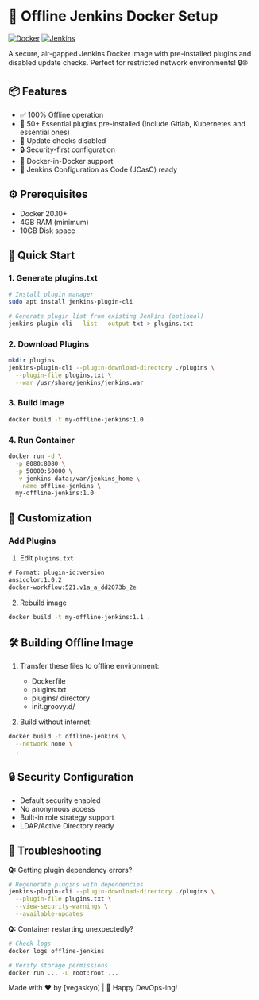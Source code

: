 # 🚀 Offline Jenkins Docker Setup 

[![Docker](https://img.shields.io/badge/Docker-2CA5E0?style=flat&logo=docker&logoColor=white)](https://www.docker.com)
[![Jenkins](https://img.shields.io/badge/Jenkins-D24939?style=flat&logo=Jenkins&logoColor=white)](https://www.jenkins.io)

A secure, air-gapped Jenkins Docker image with pre-installed plugins and disabled update checks. Perfect for restricted network environments! 🔒🌐

## 📦 Features
- ✅ 100% Offline operation
- 🔌 50+ Essential plugins pre-installed (Include Gitlab, Kubernetes and essential ones)
- 🛑 Update checks disabled
- 🔒 Security-first configuration
- 🐳 Docker-in-Docker support
- 📜 Jenkins Configuration as Code (JCasC) ready

## ⚙️ Prerequisites
- Docker 20.10+
- 4GB RAM (minimum)
- 10GB Disk space

## 🚦 Quick Start

### 1. Generate plugins.txt
```bash
# Install plugin manager
sudo apt install jenkins-plugin-cli

# Generate plugin list from existing Jenkins (optional)
jenkins-plugin-cli --list --output txt > plugins.txt
```

### 2. Download Plugins
```bash
mkdir plugins
jenkins-plugin-cli --plugin-download-directory ./plugins \
  --plugin-file plugins.txt \
  --war /usr/share/jenkins/jenkins.war
```

### 3. Build Image
```bash
docker build -t my-offline-jenkins:1.0 .
```

### 4. Run Container
```bash
docker run -d \
  -p 8080:8080 \
  -p 50000:50000 \
  -v jenkins-data:/var/jenkins_home \
  --name offline-jenkins \
  my-offline-jenkins:1.0
```

## 🔧 Customization

### Add Plugins
1. Edit `plugins.txt`
```txt
# Format: plugin-id:version
ansicolor:1.0.2
docker-workflow:521.v1a_a_dd2073b_2e
```

2. Rebuild image
```bash
docker build -t my-offline-jenkins:1.1 .
```

## 🛠️ Building Offline Image
1. Transfer these files to offline environment:
   - Dockerfile
   - plugins.txt
   - plugins/ directory
   - init.groovy.d/

2. Build without internet:
```bash
docker build -t offline-jenkins \
  --network none \
  .
```

## 🔒 Security Configuration
- Default security enabled
- No anonymous access
- Built-in role strategy support
- LDAP/Active Directory ready

## 🚨 Troubleshooting
**Q:** Getting plugin dependency errors?
```bash
# Regenerate plugins with dependencies
jenkins-plugin-cli --plugin-download-directory ./plugins \
  --plugin-file plugins.txt \
  --view-security-warnings \
  --available-updates
```

**Q:** Container restarting unexpectedly?
```bash
# Check logs
docker logs offline-jenkins

# Verify storage permissions
docker run ... -u root:root ...
```


Made with ❤️ by [vegaskyo] | 🐳 Happy DevOps-ing!
